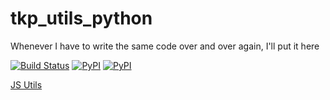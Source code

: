 # tkp_utils_python
Whenever I have to write the same code over and over again, I'll put it here

[![Build Status](https://github.com/timkpaine/tkp_utils_python/workflows/Build%20Status/badge.svg)](https://github.com/timkpaine/tkp_utils_python/actions/)
[![PyPI](https://img.shields.io/pypi/v/tkp_utils.svg)](https://pypi.python.org/pypi/tkp_utils)
[![PyPI](https://img.shields.io/pypi/l/tkp_utils.svg)](https://pypi.python.org/pypi/tkp_utils)


[JS Utils](https://github.com/timkpaine/tkp_utils_js)